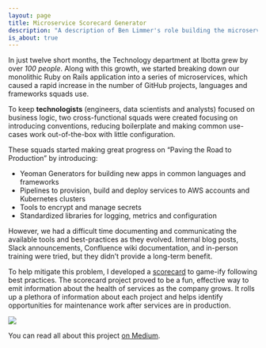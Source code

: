 ```yaml
---
layout: page
title: Microservice Scorecard Generator
description: "A description of Ben Limmer's role building the microservice scorecard generator at Ibotta"
is_about: true
---
```


In just twelve short months, the Technology department at Ibotta grew by over _100 people_. Along with this growth, we started breaking down our monolithic Ruby on Rails application into a series of microservices, which caused a rapid increase in the number of GitHub projects, languages and frameworks squads use.

To keep **technologists** (engineers, data scientists and analysts) focused on business logic, two cross-functional squads were created focusing on introducing conventions, reducing boilerplate and making common use-cases work out-of-the-box with little configuration.

These squads started making great progress on “Paving the Road to Production” by introducing:

- Yeoman Generators for building new apps in common languages and frameworks
- Pipelines to provision, build and deploy services to AWS accounts and Kubernetes clusters
- Tools to encrypt and manage secrets
- Standardized libraries for logging, metrics and configuration

However, we had a difficult time documenting and communicating the available tools and best-practices as they evolved. Internal blog posts, Slack announcements, Confluence wiki documentation, and in-person training were tried, but they didn’t provide a long-term benefit.

To help mitigate this problem, I developed a [scorecard](https://medium.com/building-ibotta/encouraging-development-best-practices-with-gamification-ffdea7b0712) to game-ify following best practices. The scorecard project proved to be a fun, effective way to emit information about the health of services as the company grows. It rolls up a plethora of information about each project and helps identify opportunities for maintenance work after services are in production.

<div class='center mt-5 mb-5'>
  <img src="{{ site.base_url }}/{% ministamp _images/portfolio/ibotta/scorecard.png assets/images/pages/portfolio/ibotta/scorecard.png %}">
</div>

You can read all about this project [on Medium](https://medium.com/building-ibotta/encouraging-development-best-practices-with-gamification-ffdea7b0712).
